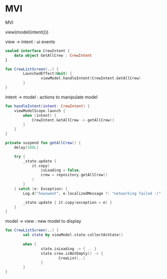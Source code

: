 # MVI

MVI

view(model(intent()))

view → intent : ui events

```kotlin
sealed interface CrewIntent {
    data object GetAllCrew : CrewIntent
}
```

```kotlin
fun CrewListScreen(..) {
		LaunchedEffect(Unit) {
				viewModel.handleIntent(CrewIntent.GetAllCrew)
		}
}
```

intent → model : actions to manipulate model

```kotlin
fun handleIntent(intent: CrewIntent) {
    viewModelScope.launch {
        when (intent) {
            CrewIntent.GetAllCrew -> getAllCrew()
        }
    }
}

private suspend fun getAllCrew() {
    delay(500L)

    try {
        _state.update {
            it.copy(
                isLoading = false,
                crew = repository.getAllCrew()
            )
        }
    } catch (e: Exception) {
        Log.d("howsweet", e.localizedMessage ?: "networking failed :(")

        _state.update { it.copy(exception = e) }
    }
}
```

model → view : new model to display

```kotlin
fun CrewListScreen(..) {
		val state by viewModel.state.collectAsState()
		
		when {
				state.isLoading -> { .. }
				state.crew.isNotEmpty() -> { 
						CrewList(..)
				}
		}
}
```